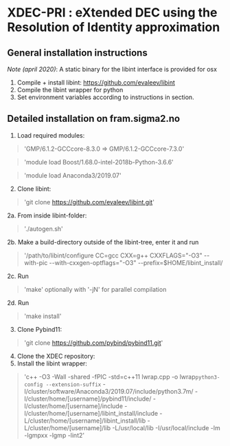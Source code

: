 # XDEC-PRI : eXtended DEC using the Resolution of Identity approximation 
## General installation instructions

*Note (april 2020)*: A static binary for the libint interface is provided for osx  

1. Compile + install libint: <a href="https://github.com/evaleev/libint">https://github.com/evaleev/libint</a>
2. Compile the libint wrapper for python
3. Set environment variables according to instructions in section.

## Detailed installation on fram.sigma2.no
1. Load required modules:
> 'GMP/6.1.2-GCCcore-8.3.0 => GMP/6.1.2-GCCcore-7.3.0'

> 'module load Boost/1.68.0-intel-2018b-Python-3.6.6'

> 'module load Anaconda3/2019.07'
2. Clone libint:
> 'git clone https://github.com/evaleev/libint.git'

2a. From inside libint-folder:
>'./autogen.sh'

2b. Make a build-directory outside of the libint-tree, enter it and run
> '/path/to/libint/configure CC=gcc CXX=g++ CXXFLAGS="-O3" --with-pic --with-cxxgen-optflags="-O3" --prefix=$HOME/libint_install/

2c. Run 
>'make'
optionally with '-jN' for parallel compilation

2d. Run 
>'make install' 

3. Clone Pybind11:
> 'git clone https://github.com/pybind/pybind11.git'

4. Clone the XDEC repository:
5. Install the libint wrapper:
> 'c++ -O3 -Wall -shared -fPIC -std=c++11 lwrap.cpp -o lwrap`python3-config --extension-suffix`  -I/cluster/software/Anaconda3/2019.07/include/python3.7m/ -I/cluster/home/[username]/pybind11/include/ -I/cluster/home/[username]/include -I/cluster/home/[username]/libint_install/include -L/cluster/home/[username]/libint_install/lib -L/cluster/home/[username]/lib -L/usr/local/lib -I/usr/local/include -lm -lgmpxx -lgmp -lint2'
